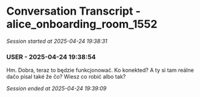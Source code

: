 # Conversation Transcript - alice_onboarding_room_1552

*Session started at 2025-04-24 19:38:31*

### USER - 2025-04-24 19:38:54

Hm. Dobra, teraz to będzie funkcjonować. Ko konekted? A ty si tam reálne dačo písal také že čo? Wiesz co robić albo tak?

*Session ended at 2025-04-24 19:39:09*

